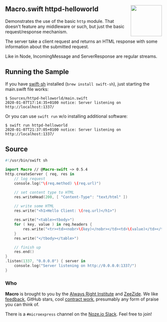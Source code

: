 <h2>Macro.swift httpd-helloworld
  <img src="http://zeezide.com/img/MicroExpressIcon1024.png"
       align="right" width="100" height="100" />
</h2>

Demonstrates the use of the basic `http` module.
That doesn't feature any middleware or such, but
just the basic request/response mechanism.

The server take a client request and returns an HTML response
with some information about the submitted request.

Like in Node, IncomingMessage and ServerResponse
are regular streams.

## Running the Sample

If you have
[swift-sh](https://github.com/mxcl/swift-sh)
installed (`brew install swift-sh`),
just starting the main.swift file works:
```
$ Sources/httpd-helloworld/main.swift
2020-01-07T17:14:35+0100 notice: Server listening on http://localhost:1337/
```

Or you can use `swift run` w/o installing additional software:
```
$ swift run httpd-helloworld
2020-01-07T21:37:05+0100 notice: Server listening on http://localhost:1337/
```

## Source

```swift
#!/usr/bin/swift sh

import Macro // @Macro-swift ~> 0.5.4
http.createServer { req, res in
    // log request
    console.log("\(req.method) \(req.url)")

    // set content type to HTML
    res.writeHead(200, [ "Content-Type": "text/html" ])
    
    // write some HTML
    res.write("<h1>Hello Client: \(req.url)</h1>")

    res.write("<table><tbody>")
    for ( key, value ) in req.headers {
        res.write("<tr><td><nobr>\(key)</nobr></td><td>\(value)</td></tr>")
    }
    res.write("</tbody></table>")

    // finish up
    res.end()
}
.listen(1337, "0.0.0.0") { server in
    console.log("Server listening on http://0.0.0.0:1337/")
}
```

### Who

**Macro** is brought to you by
the
[Always Right Institute](http://www.alwaysrightinstitute.com)
and
[ZeeZide](http://zeezide.de).
We like 
[feedback](https://twitter.com/ar_institute), 
GitHub stars, 
cool [contract work](http://zeezide.com/en/services/services.html),
presumably any form of praise you can think of.

There is a `#microexpress` channel on the 
[Noze.io Slack](http://slack.noze.io/). Feel free to join!
